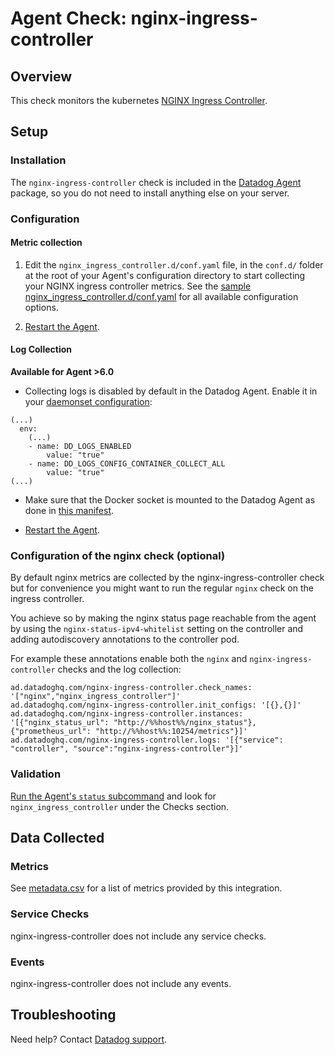# Agent Check: nginx-ingress-controller

## Overview

This check monitors the kubernetes [NGINX Ingress Controller][1].

## Setup

### Installation

The `nginx-ingress-controller` check is included in the [Datadog Agent][2] package, so you do not
need to install anything else on your server.

### Configuration

#### Metric collection

1. Edit the `nginx_ingress_controller.d/conf.yaml` file, in the `conf.d/` folder at the root of your
   Agent's configuration directory to start collecting your NGINX ingress controller metrics.
   See the [sample nginx_ingress_controller.d/conf.yaml][2] for all available configuration options.

2. [Restart the Agent][3].

#### Log Collection

**Available for Agent >6.0**

* Collecting logs is disabled by default in the Datadog Agent. Enable it in your [daemonset configuration][4]:

```
(...)
  env:
    (...)
    - name: DD_LOGS_ENABLED
        value: "true"
    - name: DD_LOGS_CONFIG_CONTAINER_COLLECT_ALL
        value: "true"
(...)
```

* Make sure that the Docker socket is mounted to the Datadog Agent as done in [this manifest][5].

* [Restart the Agent][3].

### Configuration of the nginx check (optional)

By default nginx metrics are collected by the nginx-ingress-controller check but for convenience you might want to run the regular `nginx` check on the ingress controller.

You achieve so by making the nginx status page reachable from the agent by using the `nginx-status-ipv4-whitelist` setting on the controller and adding autodiscovery annotations to the controller pod.

For example these annotations enable both the `nginx` and `nginx-ingress-controller` checks and the log collection:

```text
ad.datadoghq.com/nginx-ingress-controller.check_names: '["nginx","nginx_ingress_controller"]'
ad.datadoghq.com/nginx-ingress-controller.init_configs: '[{},{}]'
ad.datadoghq.com/nginx-ingress-controller.instances: '[{"nginx_status_url": "http://%%host%%/nginx_status"},{"prometheus_url": "http://%%host%%:10254/metrics"}]'
ad.datadoghq.com/nginx-ingress-controller.logs: '[{"service": "controller", "source":"nginx-ingress-controller"}]'
```

### Validation

[Run the Agent's `status` subcommand][6] and look for `nginx_ingress_controller` under the Checks section.

## Data Collected

### Metrics

See [metadata.csv][7] for a list of metrics provided by this integration.

### Service Checks

nginx-ingress-controller does not include any service checks.

### Events

nginx-ingress-controller does not include any events.

## Troubleshooting

Need help? Contact [Datadog support][8].

[1]: https://kubernetes.github.io/ingress-nginx
[2]: https://github.com/DataDog/integrations-core/blob/master/nginx_ingress_controller/datadog_checks/nginx_ingress_controller/data/conf.yaml.example
[3]: https://docs.datadoghq.com/agent/faq/agent-commands/#start-stop-restart-the-agent
[4]: https://docs.datadoghq.com/agent/kubernetes/daemonset_setup/#log-collection
[5]: https://docs.datadoghq.com/agent/kubernetes/daemonset_setup/#create-manifest
[6]: https://docs.datadoghq.com/agent/faq/agent-commands/#agent-status-and-information
[7]: https://github.com/DataDog/integrations-core/blob/master/nginx_ingress_controller/metadata.csv
[8]: https://docs.datadoghq.com/help
